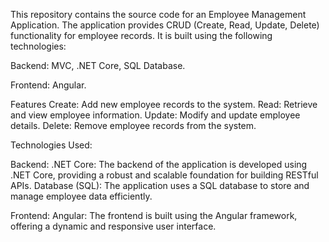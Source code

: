 

This repository contains the source code for an Employee Management Application. The application provides CRUD (Create, Read, Update, Delete) functionality for employee records. It is built using the following technologies:

Backend:
MVC, 
.NET Core, 
SQL Database.


Frontend:
Angular.

Features
Create: Add new employee records to the system.
Read: Retrieve and view employee information.
Update: Modify and update employee details.
Delete: Remove employee records from the system.

Technologies Used:

Backend:
.NET Core: The backend of the application is developed using .NET Core, providing a robust and scalable foundation for building RESTful APIs.
Database (SQL): The application uses a SQL database to store and manage employee data efficiently.

Frontend:
Angular: The frontend is built using the Angular framework, offering a dynamic and responsive user interface.
